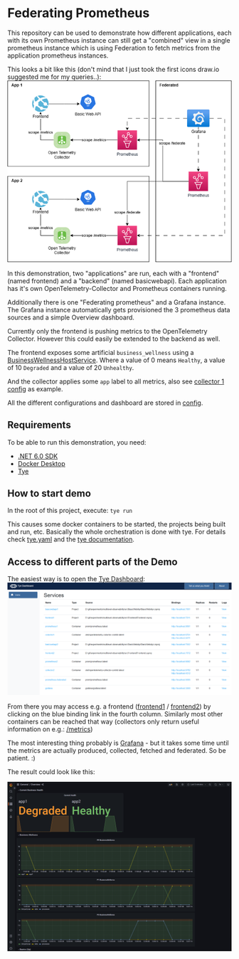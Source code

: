 # Federating Prometheus

This repository can be used to demonstrate how different applications,
each with its own Prometheus instance can still get a "combined" view
in a single prometheus instance which is using Federation
to fetch metrics from the application prometheus instances.

This looks a bit like this (don't mind that I just took the first icons draw.io suggested me for my queries..):
![Architecture Overview](./drawio-architecture.drawio.png)

In this demonstration, two "applications" are run, each
with a "frontend" (named frontend) and a "backend" (named basicwebapi).
Each application has it's own OpenTelemetry-Collector 
and Prometheus containers running.

Additionally there is one "Federating prometheus" and a Grafana instance.
The Grafana instance automatically gets provisioned the 3 prometheus data sources
and a simple Overview dashboard.

Currently only the frontend is pushing metrics to the OpenTelemetry Collector.
However this could easily be extended to the backend as well.

The frontend exposes some artificial `business_wellness` using a [BusinessWellnessHostService](./src/Frontend/BusinessWellnessHostService.cs).
Where a value of 0 means `Healthy`, a value of 10 `Degraded` and a value of 20 `Unhealthy`.

And the collector applies some `app` label to all metrics, also see [collector 1 config](./config/collector-config-1.yaml) as example.

All the different configurations and dashboard are stored in [config](./config).

## Requirements

To be able to run this demonstration, you need:

- [.NET 6.0 SDK](https://dotnet.microsoft.com/en-us/download)
- [Docker Desktop](https://www.docker.com/products/docker-desktop/)
- [Tye](https://github.com/dotnet/tye/blob/main/docs/getting_started.md)

## How to start demo

In the root of this project, execute: `tye run`

This causes some docker containers to be started, the projects being built 
and run, etc. Basically the whole orchestration is done with tye.
For details check [tye.yaml](tye.yaml) and the [tye documentation](https://github.com/dotnet/tye/blob/main/docs/README.md).

## Access to different parts of the Demo

The easiest way is to open the [Tye Dashboard](http://127.0.0.1:8000/):
![Tye Dashboard Sample](./tye-dashboard-screenshot.png)

From there you may access e.g. a frontend ([frontend1](http://localhost:7011/) / [frontend2](http://localhost:7012/))
by clicking on the blue binding link in the fourth column.
Similarly most other containers can be reached that way 
(collectors only return useful information on e.g.: [/metrics](http://localhost:8761/metrics))

The most interesting thing probably is [Grafana](http://localhost:3000/d/By0zyeY4k/overview) - but it takes some time 
until the metrics are actually produced, collected, fetched and federated.
So be patient. :)

The result could look like this:

![A sample screenshot from the dashboard](./grafana-sample.png)